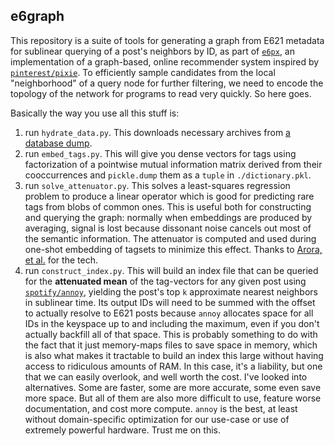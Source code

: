 ## e6graph

This repository is a suite of tools for generating a graph from E621 metadata
for sublinear querying of a post's neighbors by ID, as part of [`e6px`][e6px],
an implementation of a graph-based, online recommender system inspired by
[`pinterest/pixie`][pixie]. To efficiently sample candidates from the local
"neighborhood" of a query node for further filtering, we need to encode the
topology of the network for programs to read very quickly. So here goes.

Basically the way you use all this stuff is:

1. run `hydrate_data.py`. This downloads necessary archives from
   [a database dump][db_export].
2. run `embed_tags.py`. This will give you dense vectors for tags using
   factorization of a pointwise mutual information matrix derived from their
   cooccurrences and `pickle.dump` them as a `tuple` in `./dictionary.pkl`.
3. run `solve_attenuator.py`. This solves a least-squares regression problem to
   produce a linear operator which is good for predicting rare tags from blobs
   of common ones. This is useful both for constructing and querying the graph:
   normally when embeddings are produced by averaging, signal is lost because
   dissonant noise cancels out most of the semantic information. The attenuator
   is computed and used during one-shot embedding of tagsets to minimize this 
   effect. Thanks to [Arora, et al.][alacarte] for the tech.
4. run `construct_index.py`. This will build an index file that can be queried
   for the **attenuated mean** of the tag-vectors for any given post using
   [`spotify/annoy`][annoy], yielding the post's top `k` approximate nearest
   neighbors in sublinear time. Its output IDs will need to be summed with the
   offset to actually resolve to E621 posts because `annoy` allocates space for
   all IDs in the keyspace up to and including the maximum, even if you don't
   actually backfill all of that space. This is probably something to do with
   the fact that it just memory-maps files to save space in memory, which is
   also what makes it tractable to build an index this large without having
   access to ridiculous amounts of RAM. In this case, it's a liability, but one
   that we can easily overlook, and well worth the cost. I've looked into
   alternatives. Some are faster, some are more accurate, some even save more
   space. But all of them are also more difficult to use, feature worse
   documentation, and cost more compute. `annoy` is the best, at least without
   domain-specific optimization for our use-case or use of extremely powerful
   hardware. Trust me on this.

[alacarte]: http://www.offconvex.org/2018/09/18/alacarte/
[annoy]: https://github.com/spotify/annoy
[db_export]: https://e621.net/db_export/
[pixie]: https://medium.com/pinterest-engineering/introducing-pixie-an-advanced-graph-based-recommendation-system-e7b4229b664b
[e6px]: https://github.com/kavorite/e6px
